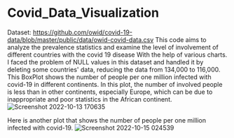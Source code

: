 # Covid_Data_Visualization
Dataset: https://github.com/owid/covid-19-data/blob/master/public/data/owid-covid-data.csv
This code aims to analyze the prevalence statistics and examine the level of involvement of different countries with the covid 19 disease With the help of various charts. I faced the problem of NULL values in this dataset and handled it by deleting some countries' data, reducing the data from 134,000 to 116,000.
This BoxPlot shows the number of people per one million infected with covid-19 in different continents. In this plot, the number of involved people is less than in other continents, especially Europe, which can be due to inappropriate and poor statistics in the African continent.
![Screenshot 2022-10-13 170635](https://user-images.githubusercontent.com/83090039/195956436-58744dea-aa2a-4978-934e-92754fd0ccd3.jpg)

Here is another plot that shows the number of people per one million infected with covid-19.
![Screenshot 2022-10-15 024539](https://user-images.githubusercontent.com/83090039/195956595-26510666-a71f-4b27-9715-4f63704c3e36.jpg)

